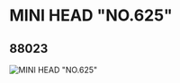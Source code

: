 # MINI HEAD "NO.625"
## 88023
![MINI HEAD "NO.625"](https://lc-www-live-s.legocdn.com/media/bricks/5/2/4569097.jpg)